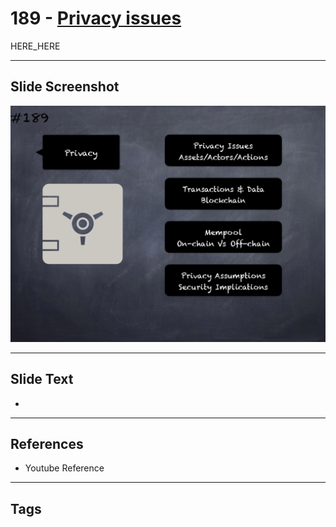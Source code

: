# 189 - [Privacy issues](Privacy%20issues.md)

HERE_HERE

___
## Slide Screenshot
![0189.png](../images/pitfalls_and_best_practices201/189.png)
___
## Slide Text
- 
___
## References
- Youtube Reference
___
## Tags